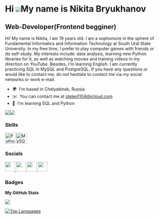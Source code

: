Hi ![](https://user-images.githubusercontent.com/18350557/176309783-0785949b-9127-417c-8b55-ab5a4333674e.gif)My name is Nikita Bryukhanov
=========================================================================================================================================

Web-Developer(Frontend begginer)
------------

Hi! My name is Nikita, I am 19 years old. I am a sophomore in the sphere of Fundamental Informatics and Information Technology at South Ural State University. In my free time, I prefer to play computer games with friends or do self-study. My interests include: data analysis, learning new Python libraries for it, as well as watching movies and training videos in my direction on YouTube. Besides, I'm learning English. I am currently practicing SQL in MySQL and PostgreSQL. If you have any questions or would like to contact me, do not hesitate to contact me via my social networks or work e-mail.

* 🌍  I'm based in Chelyabinsk, Russia
* ✉️  You can contact me at [stelen1104@icloud.com](mailto:stelen1104@icloud.com)
* 🧠  I'm learning SQL and Python

<a href="https://www.github.com/stelen1104" target="_blank" rel="noreferrer"><img
src="https://img.shields.io/github/followers/stelen1104?logo=github&style=for-the-badge&color=0891b2&labelColor=1c1917" /></a><a href="https://www.twitch.tv/stelen11" target="_blank" rel="noreferrer"><img
src="https://img.shields.io/twitch/status/stelen11?logo=twitchsx&style=for-the-badge&color=0891b2&labelColor=1c1917&label=TWITCH+STATUS" /></a>

### Skills


<p align="left">
<a href="https://www.python.org/" target="_blank" rel="noreferrer"><img src="https://raw.githubusercontent.com/danielcranney/readme-generator/main/public/icons/skills/python-colored.svg" width="36" height="36" alt="Python" /></a><a href="https://www.mysql.com/" target="_blank" rel="noreferrer"><img src="https://raw.githubusercontent.com/danielcranney/readme-generator/main/public/icons/skills/mysql-colored.svg" width="36" height="36" alt="MySQL" /></a><a 
</p>


### Socials

<p align="left"> <a href="https://discord.com/users/541183828413382676" target="_blank" rel="noreferrer"> <picture> <source media="(prefers-color-scheme: dark)" srcset="undefined" /> <source media="(prefers-color-scheme: light)" srcset="https://raw.githubusercontent.com/danielcranney/readme-generator/main/public/icons/socials/discord.svg" /> <img src="https://raw.githubusercontent.com/danielcranney/readme-generator/main/public/icons/socials/discord.svg" width="32" height="32" /> </picture> </a> <a href="https://www.github.com/stelen1104" target="_blank" rel="noreferrer"> <picture> <source media="(prefers-color-scheme: dark)" srcset="https://raw.githubusercontent.com/danielcranney/readme-generator/main/public/icons/socials/github-dark.svg" /> <source media="(prefers-color-scheme: light)" srcset="https://raw.githubusercontent.com/danielcranney/readme-generator/main/public/icons/socials/github.svg" /> <img src="https://raw.githubusercontent.com/danielcranney/readme-generator/main/public/icons/socials/github.svg" width="32" height="32" /> </picture> </a> <a href="https://www.youtube.com/@stelen455" target="_blank" rel="noreferrer"> <picture> <source media="(prefers-color-scheme: dark)" srcset="undefined" /> <source media="(prefers-color-scheme: light)" srcset="https://raw.githubusercontent.com/danielcranney/readme-generator/main/public/icons/socials/youtube.svg" /> <img src="https://raw.githubusercontent.com/danielcranney/readme-generator/main/public/icons/socials/youtube.svg" width="32" height="32" /> </picture> </a> <a href="https://www.twitch.tv/stelen11" target="_blank" rel="noreferrer"> <picture> <source media="(prefers-color-scheme: dark)" srcset="undefined" /> <source media="(prefers-color-scheme: light)" srcset="https://raw.githubusercontent.com/danielcranney/readme-generator/main/public/icons/socials/twitch.svg" /> <img src="https://raw.githubusercontent.com/danielcranney/readme-generator/main/public/icons/socials/twitch.svg" width="32" height="32" /> </picture> </a></p>

### Badges

<b>My GitHub Stats</b>

<a href="http://www.github.com/stelen1104"><img src="https://github-readme-streak-stats.herokuapp.com/?user=stelen1104&stroke=ffffff&background=1c1917&ring=0891b2&fire=0891b2&currStreakNum=ffffff&currStreakLabel=0891b2&sideNums=ffffff&sideLabels=ffffff&dates=ffffff&hide_border=true" /></a>

<a href="https://github.com/stelen1104" align="left"><img src="https://github-readme-stats.vercel.app/api/top-langs/?username=stelen1104&langs_count=10&title_color=0891b2&text_color=ffffff&icon_color=0891b2&bg_color=1c1917&hide_border=true&locale=en&custom_title=Top%20%Languages" alt="Top Languages" /></a>
